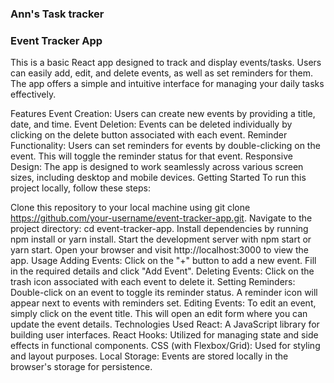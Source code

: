 ### Ann's Task tracker
### Event Tracker App
This is a basic React app designed to track and display events/tasks. Users can easily add, edit, and delete events, as well as set reminders for them. The app offers a simple and intuitive interface for managing your daily tasks effectively.

Features
Event Creation: Users can create new events by providing a title, date, and time.
Event Deletion: Events can be deleted individually by clicking on the delete button associated with each event.
Reminder Functionality: Users can set reminders for events by double-clicking on the event. This will toggle the reminder status for that event.
Responsive Design: The app is designed to work seamlessly across various screen sizes, including desktop and mobile devices.
Getting Started
To run this project locally, follow these steps:

Clone this repository to your local machine using git clone https://github.com/your-username/event-tracker-app.git.
Navigate to the project directory: cd event-tracker-app.
Install dependencies by running npm install or yarn install.
Start the development server with npm start or yarn start.
Open your browser and visit http://localhost:3000 to view the app.
Usage
Adding Events: Click on the "+" button to add a new event. Fill in the required details and click "Add Event".
Deleting Events: Click on the trash icon associated with each event to delete it.
Setting Reminders: Double-click on an event to toggle its reminder status. A reminder icon will appear next to events with reminders set.
Editing Events: To edit an event, simply click on the event title. This will open an edit form where you can update the event details.
Technologies Used
React: A JavaScript library for building user interfaces.
React Hooks: Utilized for managing state and side effects in functional components.
CSS (with Flexbox/Grid): Used for styling and layout purposes.
Local Storage: Events are stored locally in the browser's storage for persistence.
